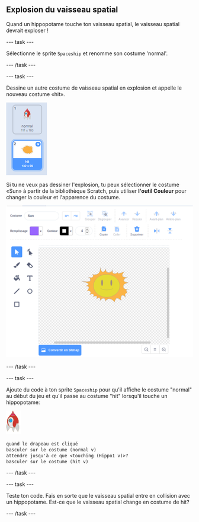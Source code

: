 ## Explosion du vaisseau spatial

Quand un hippopotame touche ton vaisseau spatial, le vaisseau spatial devrait exploser !

\--- task \---

Sélectionne le sprite `Spaceship` et renomme son costume 'normal'.

\--- /task \---

\--- task \---

Dessine un autre costume de vaisseau spatial en explosion et appelle le nouveau costume «hit».

![capture d'écran](images/invaders-spaceship-costumes.png)

Si tu ne veux pas dessiner l'explosion, tu peux sélectionner le costume «Sun» à partir de la bibliothèque Scratch, puis utiliser **l'outil Couleur** pour changer la couleur et l'apparence du costume.

![capture d'écran](images/invaders-sun.png)

\--- /task \---

\--- task \---

Ajoute du code à ton sprite `Spaceship` pour qu'il affiche le costume "normal" au début du jeu et qu'il passe au costume "hit" lorsqu'il touche un hippopotame:

![sprite de roquette](images/rocket-sprite.png)

```blocks3
quand le drapeau est cliqué
basculer sur le costume (normal v)
attendre jusqu'à ce que <touching (Hippo1 v)>?
basculer sur le costume (hit v)
```

\--- /task \---

\--- task \---

Teste ton code. Fais en sorte que le vaisseau spatial entre en collision avec un hippopotame. Est-ce que le vaisseau spatial change en costume de hit?

\--- /task \---